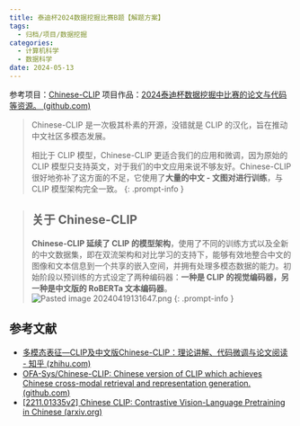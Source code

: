 ```yaml
---
title: 泰迪杯2024数据挖掘比赛B题【解题方案】
tags:
  - 归档/项目/数据挖掘
categories:
  - 计算机科学
  - 数据科学
date: 2024-05-13
---
```


参考项目：[Chinese-CLIP](https://github.com/OFA-Sys/Chinese-CLIP)
项目作品：[2024泰迪杯数据挖掘中比赛的论文与代码等资源。 (github.com)](https://github.com/JayChou404/DataMning-Taidibei-B-2024)

> Chinese-CLIP 是一次极其朴素的开源，没错就是 CLIP 的汉化，旨在推动中文社区多模态发展。
>
> 相比于 CLIP 模型，Chinese-CLIP 更适合我们的应用和微调，因为原始的 CLIP 模型只支持英文，对于我们的中文应用来说不够友好。Chinese-CLIP 很好地弥补了这方面的不足，它使用了**大量的中文 - 文图对进行训练**，与 CLIP 模型架构完全一致。
{: .prompt-info }

> ## 关于 Chinese-CLIP
>
> **Chinese-CLIP 延续了 CLIP 的模型架构**，使用了不同的训练方式以及全新的中文数据集，即在双流架构和对比学习的支持下，能够有效地整合中文的图像和文本信息到一个共享的嵌入空间，并拥有处理多模态数据的能力。初始阶段以预训练的方式设定了两种编码器：**一种是 CLIP 的视觉编码器，另一种是中文版的 RoBERTa 文本编码器**。
> ![Pasted image 20240419131647.png](https://ajiew.com/wp-content/uploads/2024/04/Pasted-image-20240419131647-1.png)
{: .prompt-info }

## 参考文献

- [多模态表征—CLIP及中文版Chinese-CLIP：理论讲解、代码微调与论文阅读 - 知乎 (zhihu.com)](https://zhuanlan.zhihu.com/p/690361706)
- [OFA-Sys/Chinese-CLIP: Chinese version of CLIP which achieves Chinese cross-modal retrieval and representation generation. (github.com)](https://github.com/OFA-Sys/Chinese-CLIP)
- [[2211.01335v2] Chinese CLIP: Contrastive Vision-Language Pretraining in Chinese (arxiv.org)](https://arxiv.org/abs/2211.01335v2)
